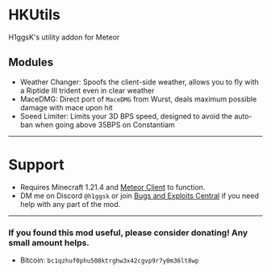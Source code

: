 # HKUtils

H1ggsK's utility addon for Meteor

## Modules
- Weather Changer: Spoofs the client-side weather, allows you to fly with a Riptide III trident even in clear weather
- MaceDMG: Direct port of `MaceDMG` from Wurst, deals maximum possible damage with mace upon hit
- Soeed Limiter: Limits your 3D BPS speed, designed to avoid the auto-ban when going above 35BPS on Constantiam
<hr>

# Support
- Requires Minecraft 1.21.4 and [Meteor Client](https://meteorclient.com) to function.
- DM me on Discord `@h1ggsk` or join [Bugs and Exploits Central](https://discord.com/invite/zcfMqDgFnF) if you need help with any part of the mod.
<hr>

### If you found this mod useful, please consider donating! Any small amount helps.
- Bitcoin: `bc1qzhuf0phu508ktrghw3x42cgvp9r7y0m36lt8wp`

